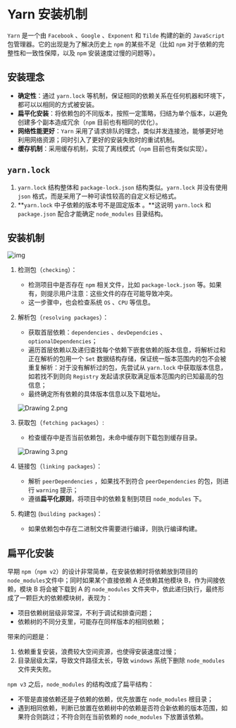 # Yarn 安装机制

`Yarn` 是一个由 `Facebook` 、`Google` 、`Exponent` 和 `Tilde` 构建的新的 `JavaScript` 包管理器。它的出现是为了解决历史上 `npm` 的某些不足（比如 `npm` 对于依赖的完整性和一致性保障，以及 `npm` 安装速度过慢的问题等）。

## 安装理念

- **确定性**：通过 `yarn.lock` 等机制，保证相同的依赖关系在任何机器和环境下，都可以以相同的方式被安装。
- **扁平化安装**：将依赖包的不同版本，按照一定策略，归结为单个版本，以避免创建多个副本造成冗余（`npm` 目前也有相同的优化）。
- **网络性能更好**：`Yarn` 采用了请求排队的理念，类似并发连接池，能够更好地利用网络资源；同时引入了更好的安装失败时的重试机制。
- **缓存机制**：采用缓存机制，实现了离线模式（`npm` 目前也有类似实现）。

## `yarn.lock`

1. `yarn.lock` 结构整体和 `package-lock.json` 结构类似。`yarn.lock` 并没有使用 `json` 格式，而是采用了一种可读性较高的自定义标记格式。
2. **`yarn.lock` 中子依赖的版本号不是固定版本 。**这说明 `yarn.lock` 和 `package.json` 配合才能确定 `node_modules` 目录结构。

## 安装机制

![img](https://s0.lgstatic.com/i/image/M00/8A/17/CgqCHl_ZflCANVu8AAJJZZYzwhs026.png)

1. 检测包（`checking`）：

   - 检测项目中是否存在 `npm` 相关文件，比如 `package-lock.json` 等。如果有，则提示用户注意：这些文件的存在可能导致冲突。
   - 这一步骤中，也会检查系统 `OS` 、`CPU` 等信息。

2. 解析包（`resolving packages`）：

   - 获取首层依赖：`dependencies` 、`devDependcies` 、`optionalDependencies`；
   - 遍历首层依赖以及递归查找每个依赖下嵌套依赖的版本信息，将解析过和正在解析的包用一个 `Set` 数据结构存储，保证统一版本范围内的包不会被重复解析：对于没有解析过的包，先尝试从 `yarn.lock` 中获取版本信息，如若找不到则向 `Registry` 发起请求获取满足版本范围内的已知最高的包信息；
   - 最终确定所有依赖的具体版本信息以及下载地址。

   ![Drawing 2.png](https://s0.lgstatic.com/i/image/M00/84/9F/CgqCHl_TbimACnDOAAFMC14gP8I289.png)

3. 获取包（`fetching packages`）:

   - 检查缓存中是否当前依赖包，未命中缓存则下载包到缓存目录。

   ![Drawing 3.png](https://s0.lgstatic.com/i/image/M00/84/94/Ciqc1F_TbjKAThkOAAEsp0sOHUc622.png)

4. 链接包（`linking packages`）：

   - 解析 `peerDependencies` ，如果找不到符合 `peerDependencies` 的包，则进行 `warning` 提示；
   - 遵循**扁平化原则**，将项目中的依赖复制到项目 `node_modules` 下。

5. 构建包 (`building packages`)：

   - 如果依赖包中存在二进制文件需要进行编译，则执行编译构建。

## 扁平化安装

早期 `npm`（`npm v2`）的设计非常简单，在安装依赖时将依赖放到项目的 `node_modules`文件中；同时如果某个直接依赖 A 还依赖其他模块 B，作为间接依赖，模块 B 将会被下载到 A 的 `node_modules` 文件夹中，依此递归执行，最终形成了一颗巨大的依赖模块树，表现为：

- 项目依赖树层级非常深，不利于调试和排查问题；
- 依赖树的不同分支里，可能存在同样版本的相同依赖；

带来的问题是：

1. 依赖重复安装，浪费较大空间资源，也使得安装速度过慢；
2. 目录层级太深，导致文件路径太长，导致 `windows` 系统下删除 `node_modules` 文件夹失败。

`npm v3` 之后，`node_modules` 的结构改成了扁平结构：

- 不管是直接依赖还是子依赖的依赖，优先放置在 `node_modules` 根目录；
- 遇到相同依赖，判断已放置在依赖树中的依赖是否符合新依赖的版本范围，如果符合则跳过；不符合则在当前依赖的 `node_modules` 下放置该依赖。



